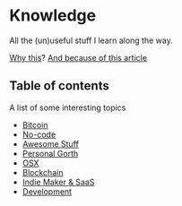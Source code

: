# Knowledge

All the (un)useful stuff I learn along the way.

[Why this](https://github.com/RichardLitt/meta-knowledge)? [And because of this article](https://dev.to/aurelio/how-i-remember-everything-i-learn-19mi)

## Table of contents
A list of some interesting topics
- [Bitcoin](bitcoin)
- [No-code](nocode)
- [Awesome Stuff](awesome)
- [Personal Gorth](personal-growth)
- [OSX](osx)
- [Blockchain](blockchain)
- [Indie Maker & SaaS](indie-saas)
- [Development](development)
